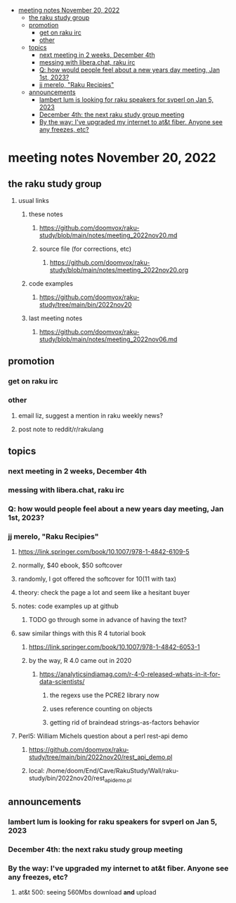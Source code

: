 - [meeting notes November 20, 2022](#org1357bf4)
  - [the raku study group](#orgf662388)
  - [promotion](#orgaf818b3)
    - [get on raku irc](#orgba7cc8d)
    - [other](#orgbf66f9b)
  - [topics](#org0df8de6)
    - [next meeting in 2 weeks, December 4th](#orga3f6190)
    - [messing with libera.chat, raku irc](#org58e41d8)
    - [Q: how would people feel about a new years day meeting, Jan 1st, 2023?](#org65da4c8)
    - [jj merelo, "Raku Recipies"](#orgda8432d)
  - [announcements](#org1d29fab)
    - [lambert lum is looking for raku speakers for svperl on Jan 5, 2023](#org075c821)
    - [December 4th: the next raku study group meeting](#orgebda4a7)
    - [By the way: I've upgraded my internet to at&t fiber.  Anyone see any freezes, etc?](#org6da8a41)


<a id="org1357bf4"></a>

# meeting notes November 20, 2022


<a id="orgf662388"></a>

## the raku study group

1.  usual links

    1.  these notes
    
        1.  <https://github.com/doomvox/raku-study/blob/main/notes/meeting_2022nov20.md>
        
        2.  source file (for corrections, etc)
        
            1.  <https://github.com/doomvox/raku-study/blob/main/notes/meeting_2022nov20.org>
    
    2.  code examples
    
        1.  <https://github.com/doomvox/raku-study/tree/main/bin/2022nov20>
    
    3.  last meeting notes
    
        1.  <https://github.com/doomvox/raku-study/blob/main/notes/meeting_2022nov06.md>


<a id="orgaf818b3"></a>

## promotion


<a id="orgba7cc8d"></a>

### get on raku irc


<a id="orgbf66f9b"></a>

### other

1.  email liz, suggest a mention in raku weekly news?

2.  post note to reddit/r/rakulang


<a id="org0df8de6"></a>

## topics


<a id="orga3f6190"></a>

### next meeting in 2 weeks, December 4th


<a id="org58e41d8"></a>

### messing with libera.chat, raku irc


<a id="org65da4c8"></a>

### Q: how would people feel about a new years day meeting, Jan 1st, 2023?


<a id="orgda8432d"></a>

### jj merelo, "Raku Recipies"

1.  <https://link.springer.com/book/10.1007/978-1-4842-6109-5>

2.  normally, $40 ebook, $50 softcover

3.  randomly, I got offered the softcover for $10 ($11 with tax)

4.  theory: check the page a lot and seem like a hesitant buyer

5.  notes: code examples up at github

    1.  TODO go through some in advance of having the text?

6.  saw similar things with this R 4 tutorial book

    1.  <https://link.springer.com/book/10.1007/978-1-4842-6053-1>
    
    2.  by the way, R 4.0 came out in 2020
    
        1.  <https://analyticsindiamag.com/r-4-0-released-whats-in-it-for-data-scientists/>
        
            1.  the regexs use the PCRE2 library now
            
            2.  uses reference counting on objects
            
            3.  getting rid of braindead strings-as-factors behavior

7.  Perl5: William Michels question about a perl rest-api demo

    1.  <https://github.com/doomvox/raku-study/tree/main/bin/2022nov20/rest_api_demo.pl>
    
    2.  local: /home/doom/End/Cave/RakuStudy/Wall/raku-study/bin/2022nov20/rest<sub>api</sub><sub>demo.pl</sub>


<a id="org1d29fab"></a>

## announcements


<a id="org075c821"></a>

### lambert lum is looking for raku speakers for svperl on Jan 5, 2023


<a id="orgebda4a7"></a>

### December 4th: the next raku study group meeting


<a id="org6da8a41"></a>

### By the way: I've upgraded my internet to at&t fiber.  Anyone see any freezes, etc?

1.  at&t 500: seeing 560Mbs download **and** upload
